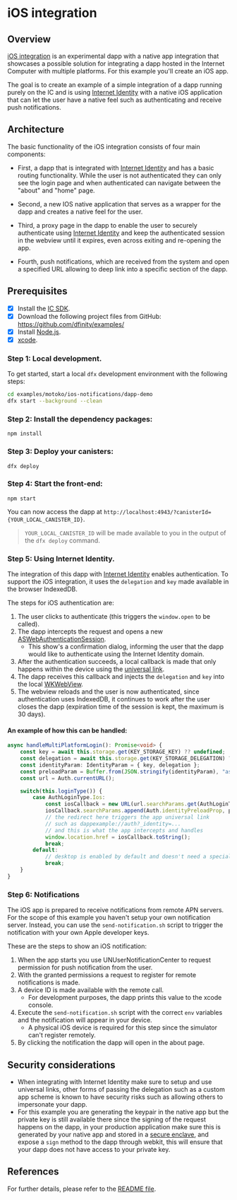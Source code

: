 # iOS integration

## Overview
[iOS integration](https://github.com/dfinity/examples/tree/master/motoko/ios-notifications) is an experimental dapp with a native app integration that showcases a possible solution for integrating a dapp hosted in the Internet Computer with multiple platforms. For this example you'll create an iOS app.

The goal is to create an example of a simple integration of a dapp running purely on the IC and is using [Internet Identity](/docs/current/references/ii-spec) with a native iOS application that can let the user have a native feel such as authenticating and receive push notifications.

## Architecture

The basic functionality of the iOS integration consists of four main components:

- First, a dapp that is integrated with [Internet Identity](/docs/current/references/ii-spec) and has a basic routing functionality. While the user is not authenticated they can only see the login page and when authenticated can navigate between the "about" and "home" page.

- Second, a new IOS native application that serves as a wrapper for the dapp and creates a native feel for the user.

- Third, a proxy page in the dapp to enable the user to securely authenticate using [Internet Identity](/docs/current/references/ii-spec) and keep the authenticated session in the webview until it expires, even across exiting and re-opening the app.

- Fourth, push notifications, which are received from the system and open a specified URL allowing to deep link into a specific section of the dapp.

## Prerequisites
- [x] Install the [IC SDK](../developer-docs/setup/install/index.mdx).
- [x] Download the following project files from GitHub: https://github.com/dfinity/examples/
- [x] Install [Node.js](https://nodejs.org/en/download/).
- [x] [xcode](https://apps.apple.com/us/app/xcode/id497799835).

### Step 1: Local development.

To get started, start a local `dfx` development environment with the following steps:

```bash
cd examples/motoko/ios-notifications/dapp-demo
dfx start --background --clean
```

### Step 2: Install the dependency packages:

```
npm install
```

### Step 3: Deploy your canisters:

```
dfx deploy
```

### Step 4: Start the front-end:

```
npm start
```

You can now access the dapp at `http://localhost:4943/?canisterId={YOUR_LOCAL_CANISTER_ID}`.

> `YOUR_LOCAL_CANISTER_ID` will be made available to you in the output of the `dfx deploy` command.

### Step 5: Using Internet Identity.

The integration of this dapp with [Internet Identity](https://internetcomputer.org/docs/current/developer-docs/integrations/internet-identity/integrate-identity) enables authentication. To support the iOS integration, it uses the `delegation` and `key` made available in the browser IndexedDB.

The steps for iOS authentication are:

1. The user clicks to authenticate (this triggers the `window.open` to be called).
2. The dapp intercepts the request and opens a new [ASWebAuthenticationSession](https://developer.apple.com/documentation/authenticationservices/aswebauthenticationsession).
    - This show's a confirmation dialog, informing the user that the dapp would like to authenticate using the Internet Identity domain.
3. After the authentication succeeds, a local callback is made that only happens within the device using the [universal link](https://developer.apple.com/documentation/xcode/supporting-universal-links-in-your-app).
4. The dapp receives this callback and injects the `delegation` and `key` into the local [WKWebView](https://developer.apple.com/documentation/webkit/wkwebview).
5. The webview reloads and the user is now authenticated, since authentication uses IndexedDB, it continues to work after the user closes the dapp (expiration time of the session is kept, the maximum is 30 days).

#### An example of how this can be handled:

```ts
async handleMultiPlatformLogin(): Promise<void> {
    const key = await this.storage.get(KEY_STORAGE_KEY) ?? undefined;
    const delegation = await this.storage.get(KEY_STORAGE_DELEGATION) ?? undefined;
    const identityParam: IdentityParam = { key, delegation };
    const preloadParam = Buffer.from(JSON.stringify(identityParam), "ascii").toString("base64");
    const url = Auth.currentURL();

    switch(this.loginType()) {
        case AuthLoginType.Ios:
            const iosCallback = new URL(url.searchParams.get(AuthLoginType.Ios) ?? "");
            iosCallback.searchParams.append(Auth.identityPreloadProp, preloadParam);
            // the redirect here triggers the app universal link
            // such as dappexample://auth?_identity=...
            // and this is what the app intercepts and handles
            window.location.href = iosCallback.toString();
            break;
        default:
            // desktop is enabled by default and doesn't need a special condition
            break;
    }
}
```

### Step 6: Notifications

The iOS app is prepared to receive notifications from remote APN servers. For the scope of this example you haven't setup your own notification server. Instead, you can use the `send-notification.sh` script to trigger the notification with your own Apple developer keys.

These are the steps to show an iOS notification:

1. When the app starts you use UNUserNotificationCenter to request permission for push notification from the user.
2. With the granted permissions a request to register for remote notifications is made.
3. A device ID is made available with the remote call.
    - For development purposes, the dapp prints this value to the xcode console.
4. Execute the `send-notification.sh` script with the correct `env` variables and the notification will appear in your device.
    - A physical iOS device is required for this step since the simulator can't register remotely.
5. By clicking the notification the dapp will open in the about page.

## Security considerations

- When integrating with Internet Identity make sure to setup and use universal links, other forms of passing the delegation such as a custom app scheme is known to have security risks such as allowing others to impersonate your dapp.
-  For this example you are generating the keypair in the native app but the private key is still available there since the signing of the request happens on the dapp, in your production application make sure this is generated by your native app and stored in a [secure enclave](https://developer.apple.com/documentation/security/certificate_key_and_trust_services/keys/protecting_keys_with_the_secure_enclave), and expose a `sign` method to the dapp through webkit, this will ensure that your dapp does not have access to your private key.

## References

For further details, please refer to the [README file](https://github.com/dfinity/examples/blob/master/motoko/ios-notifications/README.md).
